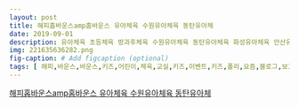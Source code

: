 ```yaml
---
layout: post
title: 해피홉바운스amp홈바운스 유아체육 수원유아체육 동탄유아체 
date: 2019-09-01
description: 유아체육 초등체육 방과후체육 수원유아체육 동탄유아체육 화성유아체육 안산유아체육 시흥유아체육 유치원체육 어린이집체육 유치원 어린이집 수원맘 동탄맘 키즈킹어린이체육교실 폴리쌤 
img: 221635636282.png
fig-caption: # Add figcaption (optional)
tags: [ 해피,바운스,바운스,키즈,어린이,체육,교실,키즈,이벤트,키즈,폴리,요즘,블로그,보고,전국,수업,문의,문의,문의,이번,수원,어린이집,바운스,대여,친구,정도,활동,예정,바운스,로켓,바운스,바운스,정말,바운스,선택,아이,연령,사용,인원,장소,무조건,연령,인원,장소,활동,세용 ]
---
```

[해피홉바운스amp홈바운스 유아체육 수원유아체육 동탄유아체 ](https://blog.naver.com/awesome5618?Redirect=Log&logNo=221635636282)